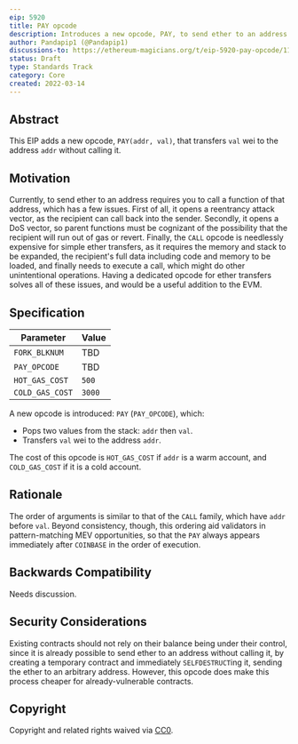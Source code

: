 ```yaml
---
eip: 5920
title: PAY opcode
description: Introduces a new opcode, PAY, to send ether to an address without calling a function
author: Pandapip1 (@Pandapip1)
discussions-to: https://ethereum-magicians.org/t/eip-5920-pay-opcode/11717
status: Draft
type: Standards Track
category: Core
created: 2022-03-14
---
```


## Abstract

This EIP adds a new opcode, `PAY(addr, val)`, that transfers `val` wei to the address `addr` without calling it.

## Motivation

Currently, to send ether to an address requires you to call a function of that address, which has a few issues. First of all, it opens a reentrancy attack vector, as the recipient can call back into the sender. Secondly, it opens a DoS vector, so parent functions must be cognizant of the possibility that the recipient will run out of gas or revert. Finally, the `CALL` opcode is needlessly expensive for simple ether transfers, as it requires the memory and stack to be expanded, the recipient's full data including code and memory to be loaded, and finally needs to execute a call, which might do other unintentional operations. Having a dedicated opcode for ether transfers solves all of these issues, and would be a useful addition to the EVM.

## Specification

| Parameter | Value |
| - | - |
| `FORK_BLKNUM` | TBD |
| `PAY_OPCODE` | TBD |
| `HOT_GAS_COST` | `500` |
| `COLD_GAS_COST` | `3000` |

A new opcode is introduced: `PAY` (`PAY_OPCODE`), which:

- Pops two values from the stack: `addr` then `val`.
- Transfers `val` wei to the address `addr`.

The cost of this opcode is `HOT_GAS_COST` if `addr` is a warm account, and `COLD_GAS_COST` if it is a cold account.

## Rationale

The order of arguments is similar to that of the `CALL` family, which have `addr` before `val`. Beyond consistency, though, this ordering aid validators in pattern-matching MEV opportunities, so that the `PAY` always appears immediately after `COINBASE` in the order of execution.

## Backwards Compatibility

Needs discussion.

## Security Considerations

Existing contracts should not rely on their balance being under their control, since it is already possible to send ether to an address without calling it, by creating a temporary contract and immediately `SELFDESTRUCT`ing it, sending the ether to an arbitrary address. However, this opcode does make this process cheaper for already-vulnerable contracts.

## Copyright

Copyright and related rights waived via [CC0](../LICENSE.md).
